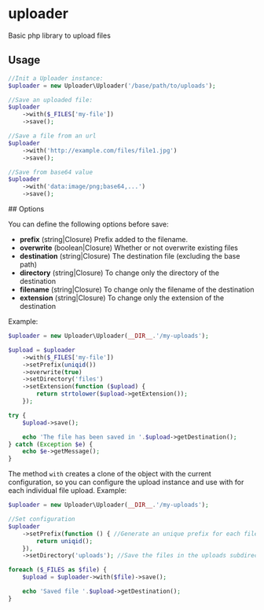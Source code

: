 # uploader

Basic php library to upload files

## Usage

```php
//Init a Uploader instance:
$uploader = new Uploader\Uploader('/base/path/to/uploads');

//Save an uploaded file:
$uploader
	->with($_FILES['my-file'])
	->save();

//Save a file from an url
$uploader
	->with('http://example.com/files/file1.jpg')
	->save();

//Save from base64 value
$uploader
	->with('data:image/png;base64,...')
	->save();
```

## Options

You can define the following options before save:

* **prefix** (string|Closure) Prefix added to the filename.
* **overwrite** (boolean|Closure) Whether or not overwrite existing files
* **destination** (string|Closure) The destination file (excluding the base path)
* **directory** (string|Closure) To change only the directory of the destination
* **filename** (string|Closure) To change only the filename of the destination
* **extension** (string|Closure) To change only the extension of the destination

Example:

```php
$uploader = new Uploader\Uploader(__DIR__.'/my-uploads');

$upload = $uploader
	->with($_FILES['my-file'])
	->setPrefix(uniqid())
	->overwrite(true)
	->setDirectory('files')
	->setExtension(function ($upload) {
		return strtolower($upload->getExtension());
	});

try {
	$upload->save();

	echo 'The file has been saved in '.$upload->getDestination();
} catch (Exception $e) {
	echo $e->getMessage();
}
```

The method `with` creates a clone of the object with the current configuration, so you can configure the upload instance and use with for each individual file upload. Example:

```php
$uploader = new Uploader\Uploader(__DIR__.'/my-uploads');

//Set configuration
$uploader
	->setPrefix(function () { //Generate an unique prefix for each file
		return uniqid();
	}),
	->setDirectory('uploads'); //Save the files in the uploads subdirectory

foreach ($_FILES as $file) {
	$upload = $uploader->with($file)->save();

	echo 'Saved file '.$upload->getDestination();
}
```